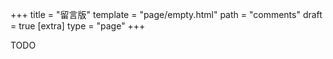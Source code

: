 +++
title = "留言版"
template = "page/empty.html"
path = "comments"
draft = true
[extra]
type = "page"
+++

TODO